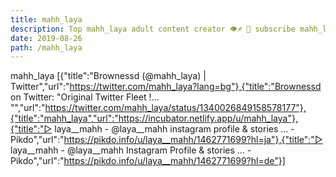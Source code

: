 ```yaml
---
title: mahh_laya
description: Top mahh_laya adult content creator 👁♐️ 👑 subscribe mahh_laya to my porn site below IG mahh_laya
date: 2019-08-26
path: /mahh_laya
---
```


mahh_laya
[{"title":"Brownessd (@mahh_laya) | Twitter","url":"https://twitter.com/mahh_laya?lang=bg"},{"title":"Brownessd on Twitter: \"Original Twitter Fleet !… \"","url":"https://twitter.com/mahh_laya/status/1340026849158578177"},{"title":"mahh_laya","url":"https://incubator.netlify.app/u/mahh_laya"},{"title":"▷ laya__mahh - @laya__mahh instagram profile & stories ... - Pikdo","url":"https://pikdo.info/u/laya__mahh/1462771699?hl=ja"},{"title":"▷ laya__mahh - @laya__mahh Instagram Profile & stories ... - Pikdo","url":"https://pikdo.info/u/laya__mahh/1462771699?hl=de"}]

